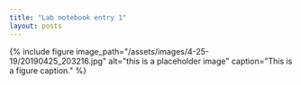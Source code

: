 ```yaml
---
title: "Lab notebook entry 1"
layout: posts
---
```

  

{% include figure image_path="/assets/images/4-25-19/20190425_203216.jpg" alt="this is a placeholder image" caption="This is a figure caption." %}
